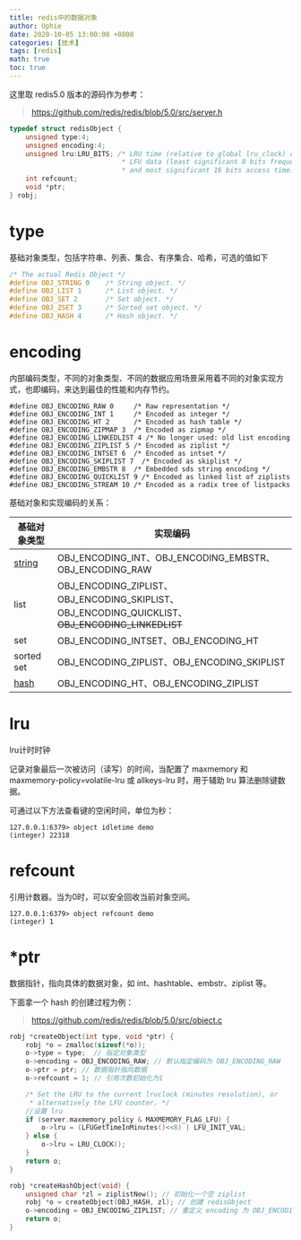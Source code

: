 ```yaml
---
title: redis中的数据对象
author: Uphie
date: 2020-10-05 13:00:00 +0800
categories: [技术]
tags: [redis]
math: true
toc: true
---
```



这里取 redis5.0 版本的源码作为参考：
> https://github.com/redis/redis/blob/5.0/src/server.h

```C
typedef struct redisObject {
    unsigned type:4;
    unsigned encoding:4;
    unsigned lru:LRU_BITS; /* LRU time (relative to global lru_clock) or
                            * LFU data (least significant 8 bits frequency
                            * and most significant 16 bits access time). */
    int refcount;
    void *ptr;
} robj;
```

# type
基础对象类型，包括字符串、列表、集合、有序集合、哈希，可选的值如下
```C
/* The actual Redis Object */
#define OBJ_STRING 0    /* String object. */
#define OBJ_LIST 1      /* List object. */
#define OBJ_SET 2       /* Set object. */
#define OBJ_ZSET 3      /* Sorted set object. */
#define OBJ_HASH 4      /* Hash object. */
```
# encoding

内部编码类型，不同的对象类型、不同的数据应用场景采用着不同的对象实现方式，也即编码，来达到最佳的性能和内存节约。

```
#define OBJ_ENCODING_RAW 0     /* Raw representation */
#define OBJ_ENCODING_INT 1     /* Encoded as integer */
#define OBJ_ENCODING_HT 2      /* Encoded as hash table */
#define OBJ_ENCODING_ZIPMAP 3  /* Encoded as zipmap */
#define OBJ_ENCODING_LINKEDLIST 4 /* No longer used: old list encoding. */
#define OBJ_ENCODING_ZIPLIST 5 /* Encoded as ziplist */
#define OBJ_ENCODING_INTSET 6  /* Encoded as intset */
#define OBJ_ENCODING_SKIPLIST 7  /* Encoded as skiplist */
#define OBJ_ENCODING_EMBSTR 8  /* Embedded sds string encoding */
#define OBJ_ENCODING_QUICKLIST 9 /* Encoded as linked list of ziplists */
#define OBJ_ENCODING_STREAM 10 /* Encoded as a radix tree of listpacks */
```

基础对象和实现编码的关系：

| 基础对象类型                                                 | 实现编码                                                     |
| ------------------------------------------------------------ | ------------------------------------------------------------ |
| [string](https://uphie.studio/posts/redis中的string) | OBJ_ENCODING_INT、OBJ_ENCODING_EMBSTR、OBJ_ENCODING_RAW      |
| list                                                         | OBJ_ENCODING_ZIPLIST、OBJ_ENCODING_SKIPLIST、OBJ_ENCODING_QUICKLIST、~~OBJ_ENCODING_LINKEDLIST~~ |
| set                                                          | OBJ_ENCODING_INTSET、OBJ_ENCODING_HT                         |
| sorted set                                                   | OBJ_ENCODING_ZIPLIST、OBJ_ENCODING_SKIPLIST                  |
| [hash](https://uphie.studio/posts/redis中的hash) | OBJ_ENCODING_HT、OBJ_ENCODING_ZIPLIST                        |


# lru
lru计时时钟

记录对象最后一次被访问（读写）的时间，当配置了 maxmemory 和 maxmemory-policy=volatile-lru 或 allkeys-lru 时，用于辅助 lru 算法删除键数据。

可通过以下方法查看键的空闲时间，单位为秒：
```
127.0.0.1:6379> object idletime demo
(integer) 22318
```

# refcount
引用计数器。当为0时，可以安全回收当前对象空间。

```
127.0.0.1:6379> object refcount demo
(integer) 1
```

# \*ptr

数据指针，指向具体的数据对象，如 int、hashtable、embstr、ziplist 等。


下面拿一个 hash 的创建过程为例：

> https://github.com/redis/redis/blob/5.0/src/object.c

```C
robj *createObject(int type, void *ptr) {
    robj *o = zmalloc(sizeof(*o));
    o->type = type;  // 指定对象类型
    o->encoding = OBJ_ENCODING_RAW; // 默认指定编码为 OBJ_ENCODING_RAW
    o->ptr = ptr; // 数据指针指向数据
    o->refcount = 1; // 引用次数初始化为1

    /* Set the LRU to the current lruclock (minutes resolution), or
     * alternatively the LFU counter. */
    //设置 lru
    if (server.maxmemory_policy & MAXMEMORY_FLAG_LFU) {
        o->lru = (LFUGetTimeInMinutes()<<8) | LFU_INIT_VAL;
    } else {
        o->lru = LRU_CLOCK();
    }
    return o;
}

robj *createHashObject(void) {
    unsigned char *zl = ziplistNew(); // 初始化一个空 ziplist
    robj *o = createObject(OBJ_HASH, zl); // 创建 redisObject
    o->encoding = OBJ_ENCODING_ZIPLIST; // 重定义 encoding 为 OBJ_ENCODING_ZIPLIST
    return o;
}
```
